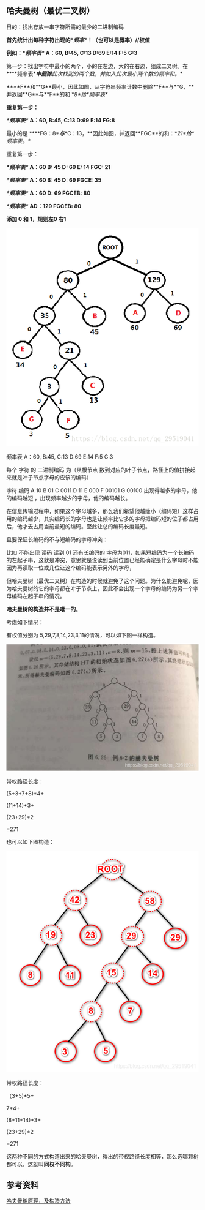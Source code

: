 ## **哈夫曼树（最优二叉树）**

目的：找出存放一串字符所需的最少的二进制编码

**首先统计出每种字符出现的\**频率\**！（也可以是概率）//权值**

**例如：\**频率表\** A：60,  B:45,  C:13  D:69  E:14  F:5 G:3**

第一步：找出字符中最小的两个，小的在左边，大的在右边，组成二叉树。在***\*频率表\****中删除**此次找到的两个数，并加入此次最小两个数的频率和。**

***\*F\**和\**G\**最小，因此如图，从字符串频率计数中删除\**F\**与\**G，\**并返回\**G\**与\**F\**的和 \**8\**给\**频率表\****



 **重复第一步：**

***\*频率表\** A：60,  B:45,  C:13  D:69  E:14  FG:8**

最小的是 ***\*FG：8\****与***\*C：13，\**因此如图，并返回\**FGC\**的和：\**21\**给\**频率表。\****

重复第一步：

***\*频率表\** A：60  B: 45  D: 69  E: 14  FGC: 21**

***\*频率表\** A：60  B: 45  D: 69 FGCE: 35**

***\*频率表\** A：60  D: 69 FGCEB: 80**

***\*频率表\** AD：129 FGCEB: 80**

**添加 0 和 1，规则左0 右1**

![img](img/71.png)

频率表 A：60,    B:45,   C:13   D:69   E:14   F:5  G:3

每个 字符 的 二进制编码 为（从根节点 数到对应的叶子节点，路径上的值拼接起来就是叶子节点字母的应该的编码）

字符	编码
A	10
B	01
C	0011
D	11
E	000
F	00101
G	00100
出现得越多的字母，他的编码越短 ，出现频率越少的字母，他的编码越长。

在信息传输过程中，如果这个字母越多，那么我们希望他越瘦小（编码短）这样占用的编码越少，其实编码长的字母也是让频率比它多的字母把编码短的位子都占用后，他才去占用当前最短的编码。至此让总的编码长度最短。

且要保证长编码的不与短编码的字母冲突：

比如 不能出现 读码 读到 01  还有长编码的 字母为011，如果短编码为一个长编码的左起子串，这就是冲突，意思就是说读到当前位置已经能确定是什么字母时不能因为再读取一位或几位让这个编码能表示另外的字母，

但哈夫曼树（最优二叉树）在构造的时候就避免了这个问题。为什么能避免呢，因为哈夫曼树的它的字母都在叶子节点上，因此不会出现一个字母的编码为另一个字母编码左起子串的情况。

**哈夫曼树的构造并不是唯一的**。

考虑如下情况：

有权值分别为 5,29,7,8,14,23,3,11的情况，可以如下图一样构造。

![img](img/72.png)

带权路径长度：

(5+3+7+8)*4+

(11+14)*3+

(23+29)*2

=271

也可以如下图构造：

![img](img/73.png)

带权路径长度：

（3+5)*5+

7*4+

(8+11+14)*3+

(23+29)*2

=271

这两种不同的方式构造出来的哈夫曼树，得出的带权路径长度相等，那么选哪颗树都可以，这就叫**同权不同构**。

## 参考资料

[哈夫曼树原理，及构造方法](https://blog.csdn.net/qq_29519041/article/details/81428934)

